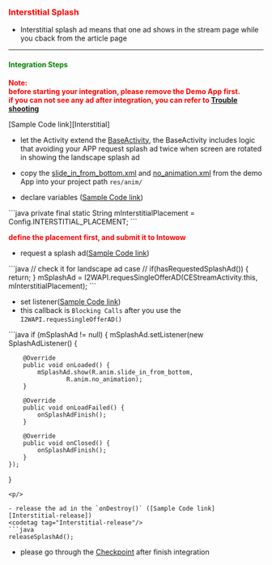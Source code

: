 ﻿<h3 id='interstitialsplash' style='color:red'>Interstitial Splash</h3>

- Interstitial splash ad means that one ad shows in the stream page while you cback from the article page

---------------------------------------

<h4 id='interstitialsplash-1' style='color:green'>Integration Steps</h4>

<span style='font-weight: bold;color:red'>
Note:
</span>
<br/>
<span style='font-weight: bold;color:red'>
before starting your integration, please remove the Demo App first.
</span>
<br/>
<span style='font-weight: bold;color:red'>
if you can not see any ad after integration, you can refer to <a target="_blank" href="../faq">Trouble shooting</a>
</span>
<br/>

<p/>
[Sample Code link][Interstitial]
<p/>

- let the Activity extend the [BaseActivity](./activity_setting), the BaseActivity includes logic that avoiding your APP request splash ad twice when screen are rotated in showing the landscape splash ad<p/>
<p/>

- copy the [slide_in_from_bottom.xml][slide_in_from_bottom] and [no_animation.xml][no_animation] from the demo App into your project path `res/anim/`

<p/>

- declare variables ([Sample Code link][Interstitial-init])
<codetag tag="Interstitial-init"/>
```java
private final static String mInterstitialPlacement = Config.INTERSTITIAL_PLACEMENT;
```
<p/>

<span style='font-weight: bold;color:red'>define the placement first, and submit it to Intowow<span/>

- request a splash ad([Sample Code link][Interstitial-request])
<codetag tag="Interstitial-request"/>
```java
//	check it for landscape ad case
//
if(hasRequestedSplashAd()) {
	return;
}
mSplashAd = I2WAPI.requesSingleOfferAD(CEStreamActivity.this, mInterstitialPlacement);
```
<p/>

- set listener([Sample Code link][Interstitial-setListener])
- this callback is `Blocking Calls` after you use the `I2WAPI.requesSingleOfferAD()`

<codetag tag="Interstitial-setListener"/>
```java
if (mSplashAd != null) {
	mSplashAd.setListener(new SplashAdListener() {

		@Override
		public void onLoaded() {
			mSplashAd.show(R.anim.slide_in_from_bottom, 
					R.anim.no_animation);
		}

		@Override
		public void onLoadFailed() {
			onSplashAdFinish();
		}

		@Override
		public void onClosed() {
			onSplashAdFinish();
		}
	});
}
```
<p/>

- release the ad in the `onDestroy()` ([Sample Code link][Interstitial-release])
<codetag tag="Interstitial-release"/>
```java
releaseSplashAd();
```
<p/>

- please go through the <a target="_blank" href="../checkpoint">Checkpoint</a> after finish integration

[Interstitial-release]:https://github.com/ddad-daniel/CrystalExpressSDK-CN-Demo/tree/master/src/com/intowow/crystalexpress/cedemo/CEStreamActivity.java#L360 "CEStreamActivity.java" 
[OpenSplash-request]:https://github.com/ddad-daniel/CrystalExpressSDK-CN-Demo/tree/master/src/com/intowow/crystalexpress/cedemo/CEOpenSplashActivity.java#L35 "CEOpenSplashActivity.java" 
[Interstitial]:https://github.com/ddad-daniel/CrystalExpressSDK-CN-Demo/tree/master/src/com/intowow/crystalexpress/cedemo/CEStreamActivity.java#L330 "CEStreamActivity.java" 
[Interstitial-init]:https://github.com/ddad-daniel/CrystalExpressSDK-CN-Demo/tree/master/src/com/intowow/crystalexpress/cedemo/CEStreamActivity.java#L82 "CEStreamActivity.java" 
[Interstitial-request]:https://github.com/ddad-daniel/CrystalExpressSDK-CN-Demo/tree/master/src/com/intowow/crystalexpress/cedemo/CEStreamActivity.java#L148 "CEStreamActivity.java" 
[Interstitial-setListener]:https://github.com/ddad-daniel/CrystalExpressSDK-CN-Demo/tree/master/src/com/intowow/crystalexpress/cedemo/CEStreamActivity.java#L157 "CEStreamActivity.java" 
[slide_in_from_bottom]:https://github.com/ddad-daniel/CrystalExpressSDK-CN-Demo/blob/master/res/anim/slide_in_from_bottom.xml
[no_animation]:https://github.com/ddad-daniel/CrystalExpressSDK-CN-Demo/blob/master/res/anim/no_animation.xml
